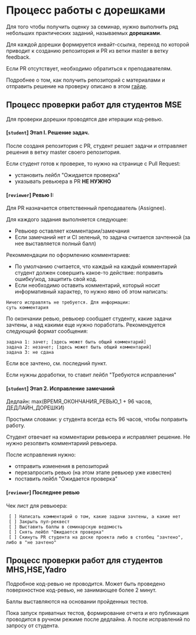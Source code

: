 
# Процесс работы с дорешками

Для того чтобы получить оценку за семинар, нужно выполнить ряд небольших практических заданий, называемых **дорешками**.

Для каждой дорешки формируется инвайт-ссылка, переход по которой приводит к созданию репозитория и PR из ветки master в ветку feedback.

Если PR отсутствует, необходимо обратиться к преподавателям.

Подробнее о том, как получить репозиторий с материалами и отправить решение на проверку описано в этом [гайде](https://gist.github.com/Sviftel/9cbd6cf6e2e3b4e898a11df742d274e7).

## Процесс проверки работ для студентов **MSE**

Для проверки дорешки проводятся две итерации код-ревью.

#### [`student`] Этап I. Решение задач.

После созданя репозитория с PR, студент решает задачи и отправляет решения в ветку master своего репозитория.

Если студент готов к проверке, то нужно на странице с Pull Request:
 - установить лейбл "Ожидается проверка"
 - указывать ревьюера в PR **НЕ НУЖНО**

#### [`reviewer`] Ревью I:

Для PR назначается ответственный преподаватель (Assignee). 

Для каждого задания выполняется следующее:
 - Ревьюер оставляет комментарии/замечания
 - Если замечаний нет и CI зеленый, то задача считается зачтенной (за нее выставляется полный балл)

Рекоммендации по оформлению комментариев:
 - По умолчанию считается, что каждый на каждый комментарий студент должен совершить какое-то действие: поправить ошибку\код, защитить свой код.
 - Если необходимо оставить комментарий, который носит информативный характер, то нужно явно об этом написать:

```
Ничего исправлять не требуется. Для информации:
суть комментария
```

По окончании ревью, ревьюер сообщает студенту, какие задачи зачтены, а над какими еще нужно поработать. Рекомендуется следующий формат сообщения:

```
задача 1: зачет; [здесь может быть общий комментарий]
задача 2: незачет; [здесь может быть общий комментарий]
задача 3: не сдана
```

Если все зачтено, см. последний пункт.

Если нужны доработки, то ставит лейбл "Требуются исправления"

#### [`student`] Этап 2. Исправление замечаний 

Дедлайн: max(ВРЕМЯ_ОКОНЧАНИЯ_РЕВЬЮ_1 + 96 часов, ДЕДЛАЙН_ДОРЕШКИ)

Простыми словами: у студента всегда есть 96 часов, чтобы поправить работу.

Студент отвечает на комментарии ревьюера и исправляет решение. Не нужно резолвить комментариий ревьюера.

После исправления нужно:
 - отправить изменения в репозиторий
 - перезапросить ревью (на этом этапе ревьюер уже известен)
 - поставить лейбл "Ожидается проверка"

#### [`reviewer`] Последнее ревью

Чек лист для ревьюера:
```
 [ ] Написать комментарий о том, какие задачи зачтены, а какие нет
 [ ] Закрыть пул-реквест
 [ ] Выставить баллы в семинарскую ведомость
 [ ] Снять лейбл "Ожидается проверка"
 [ ] Скинуть PR студента на доске проекта либо в столбец "зачтено", либо в "не зачтено"
```

## Процесс проверки работ для студентов **MHS**,**HSE**,**Yadro**

Подробное код-ревью не проводится. Может быть проведено поверхностное код-ревью, не занимающее более 2 минут.

Баллы выставляются на основании пройденных тестов.

Пока запуск приватных тестов, формирование отчета и его публикация проводится в ручном режиме после дедлайна. А после исправлений по запросу от студента.
